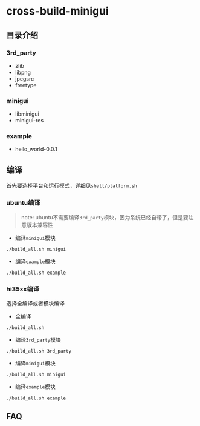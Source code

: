 # cross-build-minigui

## 目录介绍

### 3rd_party

* zlib
* libpng
* jpegsrc
* freetype

### minigui

* libminigui
* minigui-res

### example

* hello_world-0.0.1


## 编译

首先要选择平台和运行模式，详细见`shell/platform.sh`


### ubuntu编译

> note: ubuntu不需要编译`3rd_party`模块，因为系统已经自带了，但是要注意版本兼容性

* 编译`minigui`模块

```
./build_all.sh minigui
```

* 编译`example`模块

```
./build_all.sh example
```

### hi35xx编译

选择全编译或者模块编译

* 全编译

```
./build_all.sh
```

* 编译`3rd_party`模块

```
./build_all.sh 3rd_party
```

* 编译`minigui`模块

```
./build_all.sh minigui
```

* 编译`example`模块

```
./build_all.sh example
```

## FAQ




